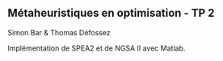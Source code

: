 ## Métaheuristiques en optimisation - TP 2

Simon Bar & Thomas Défossez

Implémentation de SPEA2 et de NGSA II avec Matlab.
